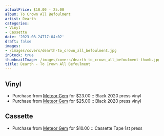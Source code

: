 ```yaml
---
actualPrice: $10.00 - 25.00
album: To Crown All Befoulment
artist: Dearth
categories:
- Vinyl
- Cassette
date: '2023-08-24T17:04:02'
draft: false
images:
- /images/covers/dearth-to_crown_all_befoulment.jpg
inStock: true
thumbnailImage: /images/covers/dearth-to_crown_all_befoulment-thumb.jpg
title: Dearth - To Crown All Befoulment
---
```


## Vinyl
* Purchase from [Meteor Gem](https://meteor-gem.com/products/dearth-to-crown-all-befoulment-lp) for $23.00 :: Black 2020 press vinyl
* Purchase from [Meteor Gem](https://meteor-gem.com/products/dearth-to-crown-all-befoulment-lp-1) for $25.00 :: Black 2020 press vinyl
## Cassette
* Purchase from [Meteor Gem](https://meteor-gem.com/products/dearth-to-crown-all-befoulment-cassette) for $10.00 :: Cassette Tape 1st press
